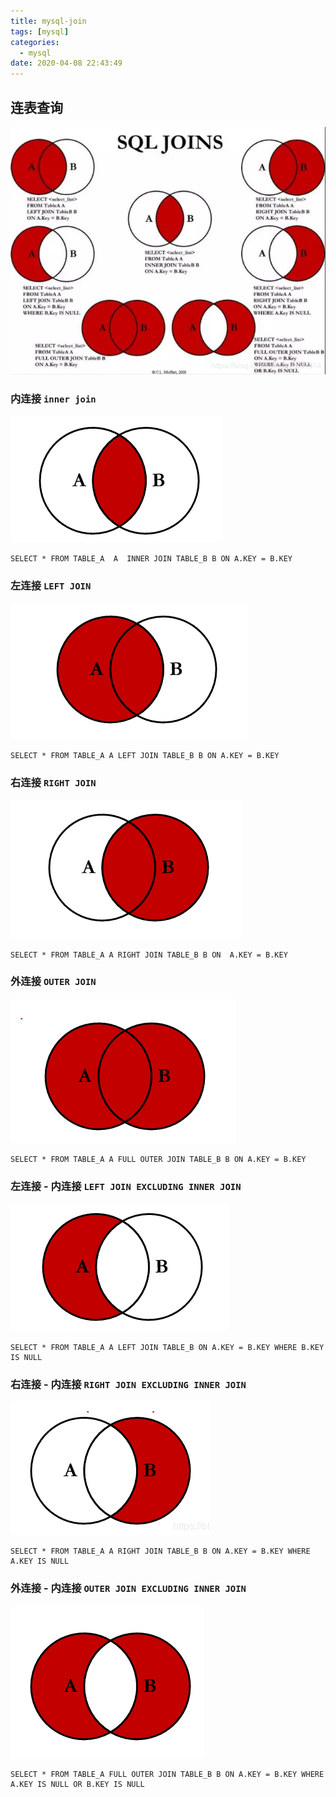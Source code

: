```yaml
---
title: mysql-join
tags: [mysql]
categories:
  - mysql
date: 2020-04-08 22:43:49
---
```




## 连表查询

![image-20200408224438052](mysql-join/image-20200408224438052.png)



### 内连接 `inner join`

![image-20200408224524502](mysql-join/image-20200408224524502.png)

```mysql
SELECT * FROM TABLE_A  A  INNER JOIN TABLE_B B ON A.KEY = B.KEY
```

### 左连接 `LEFT JOIN `

![image-20200408224633126](mysql-join/image-20200408224633126.png)

```mysql
SELECT * FROM TABLE_A A LEFT JOIN TABLE_B B ON A.KEY = B.KEY
```



### 右连接 `RIGHT JOIN`

![image-20200408224751488](mysql-join/image-20200408224751488.png)

```mysql
SELECT * FROM TABLE_A A RIGHT JOIN TABLE_B B ON  A.KEY = B.KEY
```



### 外连接 `OUTER JOIN`

![image-20200408225007102](mysql-join/image-20200408225007102.png)

```mysql
SELECT * FROM TABLE_A A FULL OUTER JOIN TABLE_B B ON A.KEY = B.KEY
```



### 左连接 - 内连接 ` LEFT JOIN EXCLUDING INNER JOIN `

![image-20200408225121695](mysql-join/image-20200408225121695.png)

```mysql
SELECT * FROM TABLE_A A LEFT JOIN TABLE_B ON A.KEY = B.KEY WHERE B.KEY IS NULL
```

### 右连接 - 内连接 `RIGHT JOIN EXCLUDING INNER JOIN`

![image-20200408225229477](mysql-join/image-20200408225229477.png)

```mysql
SELECT * FROM TABLE_A A RIGHT JOIN TABLE_B B ON A.KEY = B.KEY WHERE A.KEY IS NULL
```



### 外连接 - 内连接 `OUTER JOIN EXCLUDING INNER JOIN`

![image-20200408225340689](mysql-join/image-20200408225340689.png)

```mysql
SELECT * FROM TABLE_A FULL OUTER JOIN TABLE_B B ON A.KEY = B.KEY WHERE A.KEY IS NULL OR B.KEY IS NULL
```

